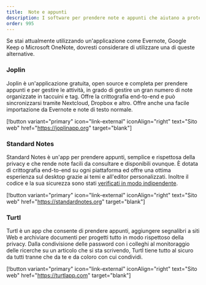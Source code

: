 ```yaml
---
title:  Note e appunti
description: I software per prendere note e appunti che aiutano a proteggere la privacy.
order: 995
---
```


Se stai attualmente utilizzando un'applicazione come Evernote, Google Keep o Microsoft OneNote, dovresti considerare di utilizzare una di queste alternative.

### Joplin

Joplin è un'applicazione gratuita, open source e completa per prendere appunti e per gestire le attività, in grado di gestire un gran numero di note organizzate in taccuini e tag. Offre la crittografia end-to-end e può sincronizzarsi tramite Nextcloud, Dropbox e altro. Offre anche una facile importazione da Evernote e note di testo normale.

[!button variant="primary" icon="link-external" iconAlign="right" text="Sito web" href="https://joplinapp.org" target="blank"]

### Standard Notes

Standard Notes è un'app per prendere appunti, semplice e rispettosa della privacy e che rende note facili da consultare e disponibili ovunque. È dotata di crittografia end-to-end su ogni piattaforma ed offre una ottima esperienza sul desktop grazie ai temi e all'editor personalizzati. Inoltre il codice e la sua sicurezza sono stati <a href="https://s3.amazonaws.com/standard-notes/security/Report-SN-Audit.pdf" target="_blank">verificati in modo indipendente</a>.

[!button variant="primary" icon="link-external" iconAlign="right" text="Sito web" href="https://standardnotes.org" target="blank"]

### Turtl

Turtl è un app che consente di prendere appunti, aggiungere segnalibri a siti Web e archiviare documenti per progetti tutto in modo rispettoso della privacy. Dalla condivisione delle password con i colleghi al monitoraggio delle ricerche su un articolo che si sta scrivendo, Turtl tiene tutto al sicuro da tutti tranne che da te e da coloro con cui condividi.

[!button variant="primary" icon="link-external" iconAlign="right" text="Sito web" href="https://turtlapp.com" target="blank"]